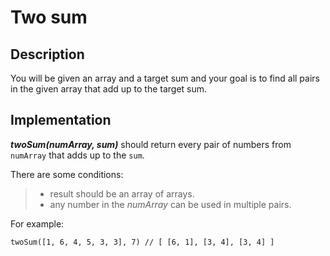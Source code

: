 # Two sum

## Description

You will be given an array and a target sum and your goal is to find all pairs 
in the given array that add up to the target sum.  

## Implementation

**_twoSum(numArray, sum)_** should return every pair of numbers from ```numArray``` that adds up to the ```sum```.  
  
There are some conditions:
>   - result should be an array of arrays.
>   - any number in the _numArray_ can be used in multiple pairs.

For example:

```
twoSum([1, 6, 4, 5, 3, 3], 7) // [ [6, 1], [3, 4], [3, 4] ]
```
